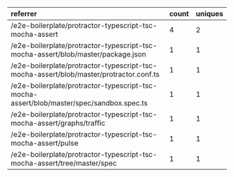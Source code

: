| referrer                                                                                 | count | uniques |
| :--------------------------------------------------------------------------------------- | :---- | :------ |
| /e2e-boilerplate/protractor-typescript-tsc-mocha-assert                                  | 4     | 2       |
| /e2e-boilerplate/protractor-typescript-tsc-mocha-assert/blob/master/package.json         | 1     | 1       |
| /e2e-boilerplate/protractor-typescript-tsc-mocha-assert/blob/master/protractor.conf.ts   | 1     | 1       |
| /e2e-boilerplate/protractor-typescript-tsc-mocha-assert/blob/master/spec/sandbox.spec.ts | 1     | 1       |
| /e2e-boilerplate/protractor-typescript-tsc-mocha-assert/graphs/traffic                   | 1     | 1       |
| /e2e-boilerplate/protractor-typescript-tsc-mocha-assert/pulse                            | 1     | 1       |
| /e2e-boilerplate/protractor-typescript-tsc-mocha-assert/tree/master/spec                 | 1     | 1       |